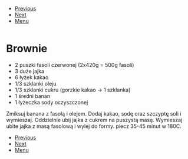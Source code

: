 <!-- Navigation Menu Start -->

- [Previous](<Bramborowe krokety.md>)
- [Next](<Carbonara.md>)
- [Menu](<README.md>)

<div style="margin-bottom: 50px"></div>

<!-- /Navigation Menu Start -->


# Brownie

- 2 puszki fasoli czerwonej (2x420g = 500g fasoli) 
- 3 duże jajka 
- 6 łyżek kakao 
- 1/3 szklanki oleju 
- 1/3 szklanki cukru (gorzkie kakao -> 1 szklanka) 
- 1 średni banan 
- 1 łyżeczka sody oczyszczonej 

Zmiksuj banana z fasolą i olejem. Dodaj kakao, sodę oraz szczyptę soli i wymieszaj. Oddzielnie ubij jajka z cukrem na puszystą masę. Wymieszaj ubite jajka z masą fasolową i wylej do formy. piecz 35-45 minut w 180C. 


<!-- Navigation Menu End -->

- [Previous](<Bramborowe krokety.md>)
- [Next](<Carbonara.md>)
- [Menu](<README.md>)

<div style="margin-bottom: 50px"></div>

<!-- /Navigation Menu End -->